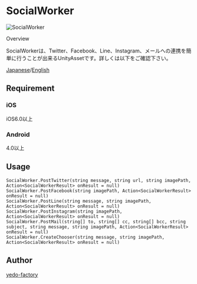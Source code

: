 # SocialWorker
![SocialWorker](https://qiita-image-store.s3.amazonaws.com/0/98018/dc39c8a8-ae3b-5323-d953-3b97e5a8cfa4.png)

Overview

SocialWorkerは、Twitter、Facebook、Line、Instagram、メールへの連携を簡単に行うことが出来るUnityAssetです。詳しくは以下をご確認下さい。

[Japanese](https://github.com/)/[English](https://github.com/)

## Requirement

### iOS
iOS6.0以上

### Android
4.0以上

## Usage

    SocialWorker.PostTwitter(string message, string url, string imagePath, Action<SocialWorkerResult> onResult = null)
    SocialWorker.PostFacebook(string imagePath, Action<SocialWorkerResult> onResult = null)
    SocialWorker.PostLine(string message, string imagePath, Action<SocialWorkerResult> onResult = null)
    SocialWorker.PostInstagram(string imagePath, Action<SocialWorkerResult> onResult = null)
    SocialWorker.PostMail(string[] to, string[] cc, string[] bcc, string subject, string message, string imagePath, Action<SocialWorkerResult> onResult = null)
    SocialWorker.CreateChooser(string message, string imagePath, Action<SocialWorkerResult> onResult = null)

## Author

[yedo-factory](http://yedo-factory.co.jp/)